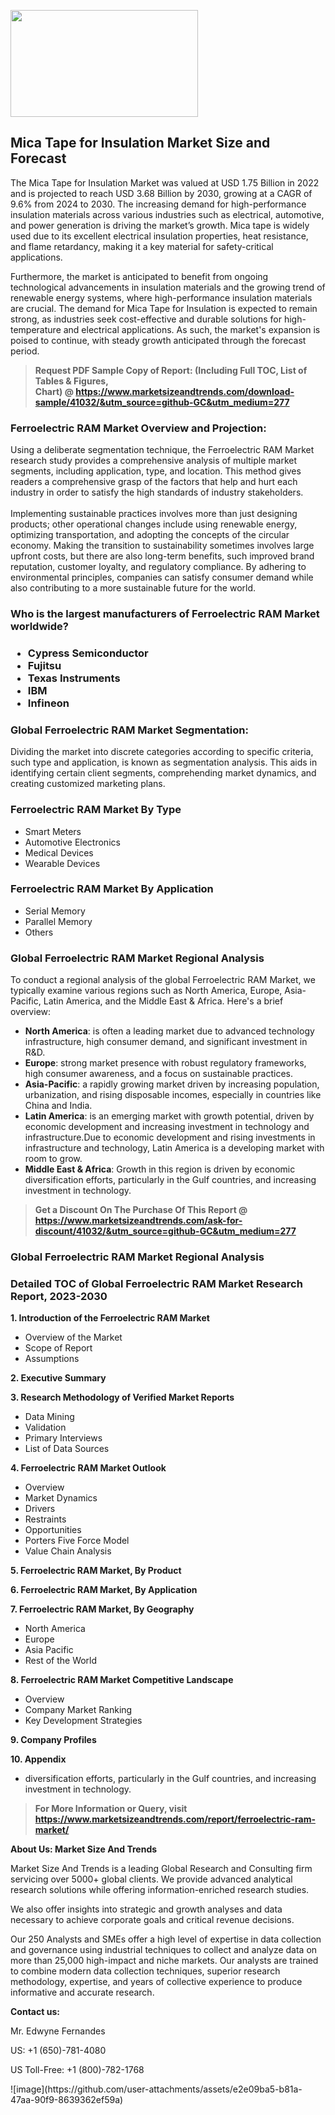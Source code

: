 <p><img class="alignnone size-medium wp-image-20088" src="https://ffe5etoiles.com/wp-content/uploads/2024/12/MST1-300x171.png" alt="" width="300" height="171" /></p><h2>Mica Tape for Insulation Market Size and Forecast</h2><p>The Mica Tape for Insulation Market was valued at USD 1.75 Billion in 2022 and is projected to reach USD 3.68 Billion by 2030, growing at a CAGR of 9.6% from 2024 to 2030. The increasing demand for high-performance insulation materials across various industries such as electrical, automotive, and power generation is driving the market’s growth. Mica tape is widely used due to its excellent electrical insulation properties, heat resistance, and flame retardancy, making it a key material for safety-critical applications.</p><p>Furthermore, the market is anticipated to benefit from ongoing technological advancements in insulation materials and the growing trend of renewable energy systems, where high-performance insulation materials are crucial. The demand for Mica Tape for Insulation is expected to remain strong, as industries seek cost-effective and durable solutions for high-temperature and electrical applications. As such, the market's expansion is poised to continue, with steady growth anticipated through the forecast period.</p></p><blockquote id="" class=""><strong>Request PDF Sample Copy of Report: (Including Full TOC, List of Tables &amp; Figures, Chart)&nbsp;@&nbsp;<strong><a href="https://www.marketsizeandtrends.com/download-sample/41032/&utm_source=github-GC&utm_medium=277" target="_blank">https://www.marketsizeandtrends.com/download-sample/41032/&utm_source=github-GC&utm_medium=277</a></strong></strong></blockquote><h3 id="" class="">Ferroelectric RAM Market&nbsp;Overview and Projection:</h3><p id="" class="">Using a deliberate segmentation technique, the Ferroelectric RAM Market research study provides a comprehensive analysis of multiple market segments, including application, type, and location. This method gives readers a comprehensive grasp of the factors that help and hurt each industry in order to satisfy the high standards of industry stakeholders. <br /> <br />Implementing sustainable practices involves more than just designing products; other operational changes include using renewable energy, optimizing transportation, and adopting the concepts of the circular economy. Making the transition to sustainability sometimes involves large upfront costs, but there are also long-term benefits, such improved brand reputation, customer loyalty, and regulatory compliance. By adhering to environmental principles, companies can satisfy consumer demand while also contributing to a more sustainable future for the world.</p><h3 id="" class="">Who is the largest manufacturers of&nbsp;Ferroelectric RAM Market worldwide?</h3><h3 class=""><p><ul><li>Cypress Semiconductor </li><li> Fujitsu </li><li> Texas Instruments </li><li> IBM </li><li> Infineon</li></ul></p></h3><h3 id="" class="">Global&nbsp;Ferroelectric RAM Market Segmentation:</h3><p id="" class="">Dividing the market into discrete categories according to specific criteria, such type and application, is known as segmentation analysis. This aids in identifying certain client segments, comprehending market dynamics, and creating customized marketing plans.</p><h3 id="" class="">Ferroelectric RAM Market&nbsp;By Type</h3><p><p><ul><li>Smart Meters </li><li> Automotive Electronics </li><li> Medical Devices </li><li> Wearable Devices</p></li></ul></p></p><h3 id="" class="">Ferroelectric RAM Market&nbsp;By Application</h3><p class=""><p><ul><li>Serial Memory </li><li> Parallel Memory </li><li> Others</li></ul></p></p><h3 id="" class="">Global Ferroelectric RAM Market Regional Analysis</h3><p id="" class="">To conduct a regional analysis of the global Ferroelectric RAM Market, we typically examine various regions such as North America, Europe, Asia-Pacific, Latin America, and the Middle East &amp; Africa. Here's a brief overview:</p><ul><li><strong>North America</strong>: is often a leading market due to advanced technology infrastructure, high consumer demand, and significant investment in R&amp;D.</li><li><strong>Europe</strong>: strong market presence with robust regulatory frameworks, high consumer awareness, and a focus on sustainable practices.</li><li><strong>Asia-Pacific</strong>: a rapidly growing market driven by increasing population, urbanization, and rising disposable incomes, especially in countries like China and India.</li><li><strong>Latin America</strong>: is an emerging market with growth potential, driven by economic development and increasing investment in technology and infrastructure.Due to economic development and rising investments in infrastructure and technology, Latin America is a developing market with room to grow.</li><li><strong>Middle East &amp; Africa</strong>: Growth in this region is driven by economic diversification efforts, particularly in the Gulf countries, and increasing investment in technology.</li></ul><blockquote id="" class=""><strong>Get a Discount On The Purchase Of This Report @ <strong><a href="https://www.marketsizeandtrends.com/ask-for-discount/41032/&utm_source=github-GC&utm_medium=277" target="_blank">https://www.marketsizeandtrends.com/ask-for-discount/41032/&utm_source=github-GC&utm_medium=277</a></strong></strong></blockquote><h3 id="" class="">Global Ferroelectric RAM Market Regional Analysis</h3><h3 id="" class="">Detailed TOC of Global Ferroelectric RAM Market Research Report, 2023-2030</h3><p id="" class=""><strong>1. Introduction of the Ferroelectric RAM Market</strong></p><ul><li>Overview of the Market</li><li>Scope of Report</li><li>Assumptions</li></ul><p id="" class=""><strong>2. Executive Summary</strong></p><p id="" class=""><strong>3. Research Methodology of Verified Market Reports</strong></p><ul><li>Data Mining</li><li>Validation</li><li>Primary Interviews</li><li>List of Data Sources</li></ul><p id="" class=""><strong>4. Ferroelectric RAM Market Outlook</strong></p><ul><li>Overview</li><li>Market Dynamics</li><li>Drivers</li><li>Restraints</li><li>Opportunities</li><li>Porters Five Force Model</li><li>Value Chain Analysis</li></ul><p id="" class=""><strong>5. Ferroelectric RAM Market, By Product</strong></p><p id="" class=""><strong>6. Ferroelectric RAM Market, By Application</strong></p><p id="" class=""><strong>7. Ferroelectric RAM Market, By Geography</strong></p><ul><li>North America</li><li>Europe</li><li>Asia Pacific</li><li>Rest of the World</li></ul><p id="" class=""><strong>8. Ferroelectric RAM Market Competitive Landscape</strong></p><ul><li>Overview</li><li>Company Market Ranking</li><li>Key Development Strategies</li></ul><p id="" class=""><strong>9. Company Profiles</strong></p><p id="" class=""><strong>10. Appendix</strong></p><ul><li>diversification efforts, particularly in the Gulf countries, and increasing investment in technology.</li></ul><blockquote id="" class=""><strong>For More Information or Query, visit <strong><strong><a href="https://www.marketsizeandtrends.com/report/ferroelectric-ram-market/" target="_blank">https://www.marketsizeandtrends.com/report/ferroelectric-ram-market/</a></strong></strong></strong></blockquote><p id="" class=""><strong>About Us: Market Size And Trends</strong></p><p id="" class="">Market Size And Trends is a leading Global Research and Consulting firm servicing over 5000+ global clients. We provide advanced analytical research solutions while offering information-enriched research studies.</p><p id="" class="">We also offer insights into strategic and growth analyses and data necessary to achieve corporate goals and critical revenue decisions.</p><p id="" class="">Our 250 Analysts and SMEs offer a high level of expertise in data collection and governance using industrial techniques to collect and analyze data on more than 25,000 high-impact and niche markets. Our analysts are trained to combine modern data collection techniques, superior research methodology, expertise, and years of collective experience to produce informative and accurate research.</p><p id="" class=""><strong>Contact us:</strong></p><p id="" class="">Mr. Edwyne Fernandes</p><p id="" class="">US: +1 (650)-781-4080</p><p id="" class="">US Toll-Free: +1 (800)-782-1768</p>
![image](https://github.com/user-attachments/assets/e2e09ba5-b81a-47aa-90f9-8639362ef59a)
